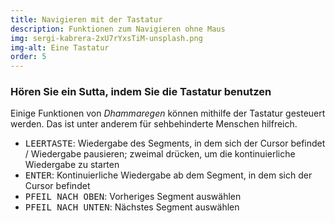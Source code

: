 ```yaml
---
title: Navigieren mit der Tastatur
description: Funktionen zum Navigieren ohne Maus
img: sergi-kabrera-2xU7rYxsTiM-unsplash.png
img-alt: Eine Tastatur
order: 5
---
```


### Hören Sie ein Sutta, indem Sie die Tastatur benutzen
Einige Funktionen von *Dhammaregen* können mithilfe der Tastatur gesteuert werden. Das ist unter anderem für sehbehinderte Menschen hilfreich.
- <kbd>LEERTASTE</kbd>: Wiedergabe des Segments, in dem sich der Cursor befindet / Wiedergabe pausieren; zweimal drücken, um die kontinuierliche Wiedergabe zu starten
- <kbd>ENTER</kbd>: Kontinuierliche Wiedergabe ab dem Segment, in dem sich der Cursor befindet
- <kbd>PFEIL NACH OBEN</kbd>: Vorheriges Segment auswählen
- <kbd>PFEIL NACH UNTEN</kbd>: Nächstes Segment auswählen
